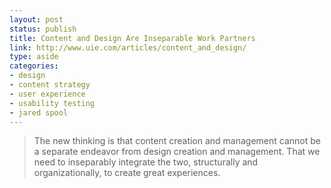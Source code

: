 ```yaml
---
layout: post
status: publish
title: Content and Design Are Inseparable Work Partners
link: http://www.uie.com/articles/content_and_design/
type: aside
categories:
- design
- content strategy
- user experience
- usability testing
- jared spool
---
```

> The new thinking is that content creation and management cannot be a separate endeavor from design creation and management. That we need to inseparably integrate the two, structurally and organizationally, to create great experiences.
